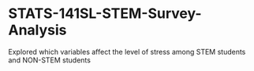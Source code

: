 # STATS-141SL-STEM-Survey-Analysis
Explored which variables affect the level of stress among STEM students and NON-STEM students
